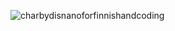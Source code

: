 ![charbydisnanoforfinnishandcoding](https://user-images.githubusercontent.com/23458470/150681849-3323696c-d089-4b1d-98ce-0989659580fb.jpg)
